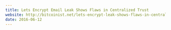 ```yaml
---
title: Lets Encrypt Email Leak Shows Flaws in Centralized Trust 
website: http://bitcoinist.net/lets-encrypt-leak-shows-flaws-in-centralized-trust/
date: 2016-06-12
---
```

